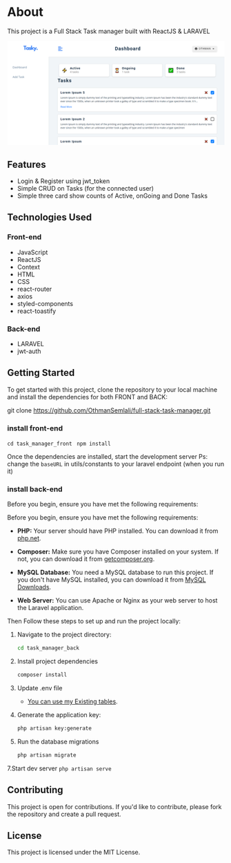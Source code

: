 # About

This project is a Full Stack Task manager built with ReactJS & LARAVEL

![preview](https://github.com/OthmanSemlali/full-stack-task-manager/blob/main/task_manager.PNG)
## Features

- Login & Register using jwt_token
- Simple CRUD on Tasks (for the connected user)
- Simple three card show counts of Active, onGoing and Done Tasks

## Technologies Used

### Front-end
- JavaScript
- ReactJS
- Context
- HTML
- CSS
- react-router
- axios
- styled-components
- react-toastify

### Back-end
- LARAVEL
- jwt-auth



## Getting Started

To get started with this project, clone the repository to your local machine and install the dependencies for both FRONT and BACK:

git clone https://github.com/OthmanSemlali/full-stack-task-manager.git

### install front-end

 ```cd task_manager_front ```
 ```npm install```


Once the dependencies are installed, start the development server
Ps: change the `baseURL` in utils/constants to your laravel endpoint (when you run it)

### install back-end

Before you begin, ensure you have met the following requirements:


Before you begin, ensure you have met the following requirements:

-   **PHP:** Your server should have PHP installed. You can download it from [php.net](https://www.php.net/).

-   **Composer:** Make sure you have Composer installed on your system. If not, you can download it from [getcomposer.org](https://getcomposer.org/).

-   **MySQL Database:** You need a MySQL database to run this project. If you don't have MySQL installed, you can download it from [MySQL Downloads](https://dev.mysql.com/downloads/).

-   **Web Server:** You can use Apache or Nginx as your web server to host the Laravel application.

Then Follow these steps to set up and run the project locally:


1. Navigate to the project directory:

    ```bash
    cd task_manager_back
    ```

3. Install project dependencies

    ```bash
    composer install
    ```
4. Update .env file
    -   [You can use my Existing tables](https://github.com/OthmanSemlali/full-stack-task-manager/blob/main/task_manager.sql).

5. Generate the application key:
    ```bash
    php artisan key:generate
    ```

6. Run the database migrations
    ```bash
    php artisan migrate
    ```

7.Start dev server
    ```
    php artisan serve
    ```


## Contributing

This project is open for contributions. If you'd like to contribute, please fork the repository and create a pull request.

## License

This project is licensed under the MIT License.

